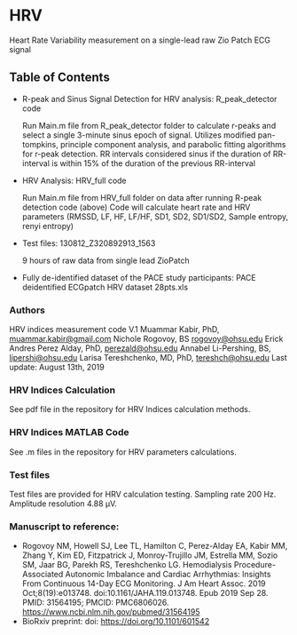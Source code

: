 # HRV
Heart Rate Variability measurement on a single-lead raw Zio Patch ECG signal

## Table of Contents
  - R-peak and Sinus Signal Detection for HRV analysis: R_peak_detector code
  
      Run Main.m file from R_peak_detector folder to calculate r-peaks and select a single 3-minute sinus epoch of signal.
      Utilizes modified pan-tompkins, principle component analysis, and parabolic fitting algorithms for r-peak detection. 
      RR intervals considered sinus if the duration of RR-interval is within 15% of the duration of the previous RR-interval
      
  - HRV Analysis: HRV_full code
  
      Run Main.m file from HRV_full folder on data after running R-peak detection code (above)
      Code will calculate heart rate and HRV parameters (RMSSD, LF, HF, LF/HF, SD1, SD2, SD1/SD2, Sample entropy, renyi entropy)
  
  - Test files: 130812_Z320892913_1563
  
      9 hours of raw data from single lead ZioPatch
      
  - Fully de-identified dataset of the PACE study participants: PACE deidentified ECGpatch HRV dataset 28pts.xls
  
  
### Authors
HRV indices measurement code V.1
Muammar Kabir, PhD, <muammar.kabir@gmail.com>
Nichole Rogovoy, BS <rogovoy@ohsu.edu>
Erick Andres Perez Alday, PhD, <perezald@ohsu.edu>
Annabel Li-Pershing, BS, <lipershi@ohsu.edu>
Larisa Tereshchenko, MD, PhD, <tereshch@ohsu.edu>
  Last update: August 13th, 2019
  
### HRV Indices Calculation
See pdf file in the repository for HRV Indices calculation methods.

### HRV Indices MATLAB Code
See .m files in the repository for HRV parameters calculations. 


### Test files
Test files are provided for HRV calculation testing. Sampling rate 200 Hz. Amplitude resolution 4.88 µV.


### Manuscript to reference:
- Rogovoy NM, Howell SJ, Lee TL, Hamilton C, Perez-Alday EA, Kabir MM, Zhang Y, Kim ED, Fitzpatrick J, Monroy-Trujillo JM, Estrella MM, Sozio SM, Jaar BG, Parekh RS, Tereshchenko LG. Hemodialysis Procedure-Associated Autonomic Imbalance and Cardiac Arrhythmias: Insights From Continuous 14-Day ECG Monitoring. J Am Heart Assoc. 2019 Oct;8(19):e013748. doi:10.1161/JAHA.119.013748. Epub 2019 Sep 28. PMID: 31564195; PMCID: PMC6806026.  https://www.ncbi.nlm.nih.gov/pubmed/31564195
- BioRxiv preprint: doi: https://doi.org/10.1101/601542
